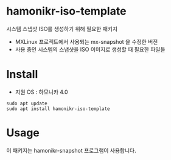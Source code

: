 # hamonikr-iso-template

시스템 스냅샷 ISO를 생성하기 위해 필요한 패키지
- MXLinux 프로젝트에서 사용되는 mx-snapshot 을 수정한 버전
- 사용 중인 시스템의 스냅샷을 ISO 이미지로 생성할 때 필요한 파일들

# Install

 * 지원 OS : 하모니카 4.0

```
sudo apt update
sudo apt install hamonikr-iso-template
```

# Usage

이 패키지는 hamonikr-snapshot 프로그램이 사용합니다.